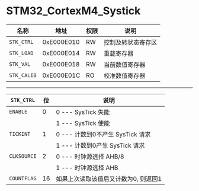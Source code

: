 # STM32_CortexM4_Systick

| 名称        | 地址       | 权限 | 说明               |
| ----------- | ---------- | ---- | ------------------ |
| `STK_CTRL`  | 0xE000E010 | RW   | 控制及转状态寄存区 |
| `STK_LOAD`  | 0xE000E014 | RW   | 重载寄存器         |
| `STK_VAL`   | 0xE000E018 | RW   | 当前数值寄存器     |
| `STK_CALIB` | 0xE000E01C | RO   | 校准数值寄存器     |

---

| `STK_CTRL`  | 位  | 说明                                 |
| ----------- | --- | ------------------------------------ |
| `ENABLE`    | 0   | 0 ---  SysTick 失能                  |
|             |     | 1 ---  SysTick 使能                  |
| `TICKINT`   | 1   | 0 --- 计数到0不产生 SysTick 请求     |
|             |     | 1 --- 计数到0产生 SysTick 请求       |
| `CLKSOURCE` | 2   | 0 --- 时钟源选择 AHB/8               |
|             |     | 1 --- 时钟源选择 AHB                 |
| `COUNTFLAG` | 16  | 如果上次读取该值后又计数为0, 则返回1 |
